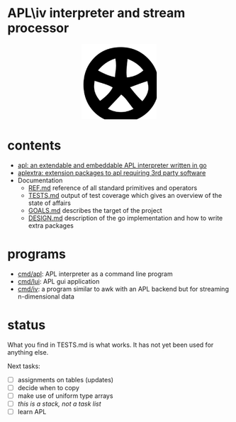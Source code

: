 # APL\iv interpreter and stream processor
<p align="center" >
  <img width="170" height="170" src="log.svg"><br/>
</p>

# contents
- [apl: an extendable and embeddable APL interpreter written in go](apl)
- [aplextra: extension packages to apl requiring 3rd party software](aplextra)
- Documentation
  - [REF.md](REF.md) reference of all standard primitives and operators
  - [TESTS.md](TESTS.md) output of test coverage which gives an overview of the state of affairs
  - [GOALS.md](GOALS.md) describes the target of the project
  - [DESIGN.md](DESIGN.md) description of the go implementation and how to write extra packages

# programs
- [cmd/apl](cmd/apl): APL interpreter as a command line program
- [cmd/lui](cmd/lui): APL gui application
- [cmd/iv](cmd/iv): a program similar to awk with an APL backend but for streaming n-dimensional data

# status
What you find in TESTS.md is what works. It has not yet been used for anything else.

Next tasks:
- [ ] assignments on tables (updates)
- [ ] decide when to copy
- [ ] make use of uniform type arrays
- [ ] *this is a stack, not a task list*
- [ ] learn APL
